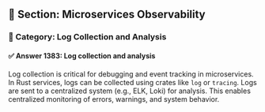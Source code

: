 ## 📘 Section: Microservices Observability
### 🔹 Category: Log Collection and Analysis
#### ✅ Answer 1383: Log collection and analysis

Log collection is critical for debugging and event tracking in microservices. In Rust services, logs can be collected using crates like `log` or `tracing`. Logs are sent to a centralized system (e.g., ELK, Loki) for analysis. This enables centralized monitoring of errors, warnings, and system behavior.
